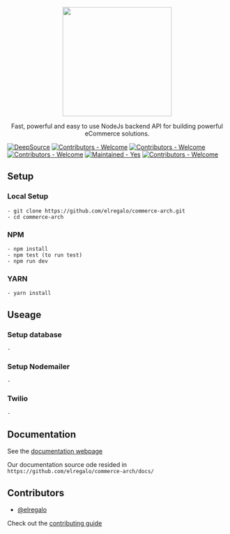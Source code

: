 <p align="center">
   <img src="https://user-images.githubusercontent.com/80452137/174746967-38313c9f-efc1-4aef-ad68-2e3be6817357.png"  width="250" height="250"/>
</p>

<p align="center">
    Fast, powerful and easy to use NodeJs backend API for building powerful eCommerce solutions.
</p>

<p align="center">

<a href="https://deepsource.io/gh/elregalo/commerce-arch/?ref=repository-badge}" target="_blank"><img alt="DeepSource" title="DeepSource" src="https://deepsource.io/gh/elregalo/commerce-arch.svg/?label=active+issues&show_trend=true&token=ZUpIENwLsM1eEPF9_9N9QuRK"/></a>
<a href="https://github.com/elregalo/commerce-arch/actions/workflows/dependency-review.yml" title="Dependency Review"><img src="https://github.com/elregalo/commerce-arch/actions/workflows/dependency-review.yml/badge.svg" alt="Contributors - Welcome"></a>
<a href="https://github.com/elregalo/commerce-arch/actions/workflows/devskim.yml" title="DevSkim"><img src="https://github.com/elregalo/commerce-arch/actions/workflows/devskim.yml/badge.svg?branch=main" alt="Contributors - Welcome"></a>
<a href="https://github.com/elregalo/commerce-arch/actions/workflows/codeql-analysis.yml/badge.svg?branch=main" title="Codeql Analysis"><img src="https://github.com/elregalo/commerce-arch/actions/workflows/codeql-analysis.yml/badge.svg" alt="Contributors - Welcome"></a>
<a href="https://"><img src="https://img.shields.io/badge/Maintained-Yes-success" alt="Maintained - Yes"></a>
<a href="/CONTRIBUTING.md" title="Go to contributions doc"><img src="https://img.shields.io/badge/Contributors-Welcome-2ea44f" alt="Contributors - Welcome"></a>
<br>

 </p>

## Setup

### Local Setup

    - git clone https://github.com/elregalo/commerce-arch.git
    - cd commerce-arch

### NPM

    - npm install
    - npm test (to run test)
    - npm run dev

### YARN

    - yarn install

## Useage

### Setup database

    -

### Setup Nodemailer

    -

### Twilio

    -

## Documentation

See the [documentation webpage](https://github.com/elregalo/commerce-arch)

Our documentation source ode resided in `https://github.com/elregalo/commerce-arch/docs/`

## Contributors

- [@elregalo](https://elregalo.me)

Check out the [contributing guide](CONTRIBUTING.md)
